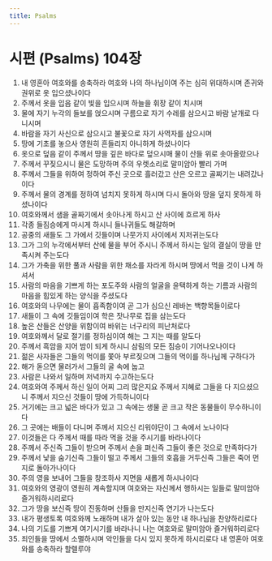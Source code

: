 ```yaml
---
title: Psalms
---
```


# 시편 (Psalms) 104장
1. 내 영혼아 여호와를 송축하라 여호와 나의 하나님이여 주는 심히 위대하시며 존귀와 권위로 옷 입으셨나이다
1. 주께서 옷을 입음 같이 빛을 입으시며 하늘을 휘장 같이 치시며
1. 물에 자기 누각의 들보를 얹으시며 구름으로 자기 수레를 삼으시고 바람 날개로 다니시며
1. 바람을 자기 사신으로 삼으시고 불꽃으로 자기 사역자를 삼으시며
1. 땅에 기초를 놓으사 영원히 흔들리지 아니하게 하셨나이다
1. 옷으로 덮음 같이 주께서 땅을 깊은 바다로 덮으시매 물이 산들 위로 솟아올랐으나
1. 주께서 꾸짖으시니 물은 도망하며 주의 우렛소리로 말미암아 빨리 가며
1. 주께서 그들을 위하여 정하여 주신 곳으로 흘러갔고 산은 오르고 골짜기는 내려갔나이다
1. 주께서 물의 경계를 정하여 넘치지 못하게 하시며 다시 돌아와 땅을 덮지 못하게 하셨나이다
1. 여호와께서 샘을 골짜기에서 솟아나게 하시고 산 사이에 흐르게 하사
1. 각종 들짐승에게 마시게 하시니 들나귀들도 해갈하며
1. 공중의 새들도 그 가에서 깃들이며 나뭇가지 사이에서 지저귀는도다
1. 그가 그의 누각에서부터 산에 물을 부어 주시니 주께서 하시는 일의 결실이 땅을 만족시켜 주는도다
1. 그가 가축을 위한 풀과 사람을 위한 채소를 자라게 하시며 땅에서 먹을 것이 나게 하셔서
1. 사람의 마음을 기쁘게 하는 포도주와 사람의 얼굴을 윤택하게 하는 기름과 사람의 마음을 힘있게 하는 양식을 주셨도다
1. 여호와의 나무에는 물이 흡족함이여 곧 그가 심으신 레바논 백향목들이로다
1. 새들이 그 속에 깃들임이여 학은 잣나무로 집을 삼는도다
1. 높은 산들은 산양을 위함이여 바위는 너구리의 피난처로다
1. 여호와께서 달로 절기를 정하심이여 해는 그 지는 때를 알도다
1. 주께서 흑암을 지어 밤이 되게 하시니 삼림의 모든 짐승이 기어나오나이다
1. 젊은 사자들은 그들의 먹이를 쫓아 부르짖으며 그들의 먹이를 하나님께 구하다가
1. 해가 돋으면 물러가서 그들의 굴 속에 눕고
1. 사람은 나와서 일하며 저녁까지 수고하는도다
1. 여호와여 주께서 하신 일이 어찌 그리 많은지요 주께서 지혜로 그들을 다 지으셨으니 주께서 지으신 것들이 땅에 가득하니이다
1. 거기에는 크고 넓은 바다가 있고 그 속에는 생물 곧 크고 작은 동물들이 무수하니이다
1. 그 곳에는 배들이 다니며 주께서 지으신 리워야단이 그 속에서 노나이다
1. 이것들은 다 주께서 때를 따라 먹을 것을 주시기를 바라나이다
1. 주께서 주신즉 그들이 받으며 주께서 손을 펴신즉 그들이 좋은 것으로 만족하다가
1. 주께서 낯을 숨기신즉 그들이 떨고 주께서 그들의 호흡을 거두신즉 그들은 죽어 먼지로 돌아가나이다
1. 주의 영을 보내어 그들을 창조하사 지면을 새롭게 하시나이다
1. 여호와의 영광이 영원히 계속할지며 여호와는 자신께서 행하시는 일들로 말미암아 즐거워하시리로다
1. 그가 땅을 보신즉 땅이 진동하며 산들을 만지신즉 연기가 나는도다
1. 내가 평생토록 여호와께 노래하며 내가 살아 있는 동안 내 하나님을 찬양하리로다
1. 나의 기도를 기쁘게 여기시기를 바라나니 나는 여호와로 말미암아 즐거워하리로다
1. 죄인들을 땅에서 소멸하시며 악인들을 다시 있지 못하게 하시리로다 내 영혼아 여호와를 송축하라 할렐루야